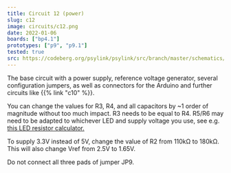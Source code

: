 ```yaml
---
title: Circuit 12 (power)
slug: c12
image: circuits/c12.png
date: 2022-01-06
boards: ["bp4.1"]
prototypes: ["p9", "p9.1"]
tested: true
src: https://codeberg.org/psylink/psylink/src/branch/master/schematics/archive/kicad/circuit12.sch
---
```


The base circuit with a power supply, reference voltage generator, several
configuration jumpers, as well as connectors for the Arduino and further
circuits like {{% link "c10" %}}.

You can change the values for R3, R4, and all capacitors by ~1 order of
magnitude without too much impact. R3 needs to be equal to R4.  R5/R6 may need
to be adapted to whichever LED and supply voltage you use, see e.g. [this LED
resistor
calculator.](https://www.allaboutcircuits.com/tools/led-resistor-calculator/)

To supply 3.3V instead of 5V, change the value of R2 from 110k&Omega; to
180k&Omega;.  This will also change Vref from 2.5V to 1.65V.

Do not connect all three pads of jumper JP9.
